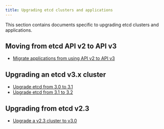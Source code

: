 ```yaml
---
title: Upgrading etcd clusters and applications
---
```


This section contains documents specific to upgrading etcd clusters and applications.

## Moving from etcd API v2 to API v3
* [Migrate applications from using API v2 to API v3][migrate-apps]

## Upgrading an etcd v3.x cluster
* [Upgrade etcd from 3.0 to 3.1][upgrade-3-1]
* [Upgrade etcd from 3.1 to 3.2][upgrade-3-2]

## Upgrading from etcd v2.3
* [Upgrade a v2.3 cluster to v3.0][upgrade-cluster]


[migrate-apps]: ../../op-guide/v2-migration
[upgrade-cluster]: ../upgrade_3_0
[upgrade-3-1]: ../upgrade_3_1
[upgrade-3-2]: ../upgrade_3_2
